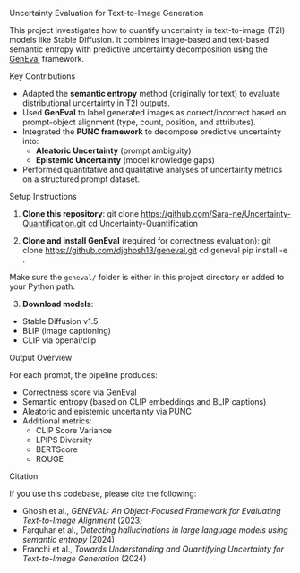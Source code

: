 Uncertainty Evaluation for Text-to-Image Generation

This project investigates how to quantify uncertainty in text-to-image (T2I) models like Stable Diffusion. It combines image-based and text-based semantic entropy with predictive uncertainty decomposition using the [GenEval](https://github.com/djghosh13/geneval) framework.

Key Contributions

- Adapted the **semantic entropy** method (originally for text) to evaluate distributional uncertainty in T2I outputs.
- Used **GenEval** to label generated images as correct/incorrect based on prompt-object alignment (type, count, position, and attributes).
- Integrated the **PUNC framework** to decompose predictive uncertainty into:
  - **Aleatoric Uncertainty** (prompt ambiguity)
  - **Epistemic Uncertainty** (model knowledge gaps)
- Performed quantitative and qualitative analyses of uncertainty metrics on a structured prompt dataset.

Setup Instructions

1. **Clone this repository**:
git clone https://github.com/Sara-ne/Uncertainty-Quantification.git
cd Uncertainty-Quantification

2. **Clone and install GenEval** (required for correctness evaluation):
git clone https://github.com/djghosh13/geneval.git
cd geneval
pip install -e .

Make sure the `geneval/` folder is either in this project directory or added to your Python path.

3. **Download models**:
- Stable Diffusion v1.5
- BLIP (image captioning)
- CLIP via openai/clip



Output Overview

For each prompt, the pipeline produces:
- Correctness score via GenEval
- Semantic entropy (based on CLIP embeddings and BLIP captions)
- Aleatoric and epistemic uncertainty via PUNC
- Additional metrics:
  - CLIP Score Variance
  - LPIPS Diversity
  - BERTScore
  - ROUGE


Citation

If you use this codebase, please cite the following:
- Ghosh et al., *GENEVAL: An Object-Focused Framework for Evaluating Text-to-Image Alignment* (2023)
- Farquhar et al., *Detecting hallucinations in large language models using semantic entropy* (2024)
- Franchi et al., *Towards Understanding and Quantifying Uncertainty for Text-to-Image Generation* (2024)
